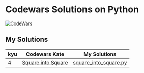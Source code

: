 # Codewars Solutions on Python

[![CodeWars](https://www.codewars.com/users/adrianblade/badges/large)](https://www.codewars.com/users/adrianblade)


## My Solutions
| kyu | Codewars Kate | My Solutions |
| --- | --- | --- |
| 4 | [Square into Square](https://www.codewars.com/kata/square-into-squares-protect-trees) | [square_into_square.py](https://github.com/adrianblade/codewars_python_solution/blob/master/4kyu/square_into_square/square_into_square.py) |

